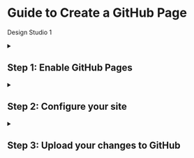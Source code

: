 # Guide to Create a GitHub Page 

Design Studio 1 

<details id=1>
<summary><h2>Step 1: Enable GitHub Pages</h2></summary>

Let's create a website and host on GitHub together! _

### :keyboard: Activity: Enable GitHub Pages

1. Open a new browser tab, and work on the steps in your second tab while you read the instructions in this tab.
1. Under your repository name, click **Settings**.
1. Click **Pages**, in the "GitHub Pages" section, use the Source drop-down, then select **main branch**.
1. Wait about _one minute_, then refresh this page for the next step.
   > Turning on GitHub Pages creates a deployment of your repository. GitHub Actions may take up to a minute to respond while waiting for the deployment. Future steps will be about 20 seconds; this step is slower.

</details>


<details id=2>
<summary><h2>Step 2: Configure your site</h2></summary>

_You turned on GitHub Pages! :tada:_

We will create a website by first creating an HTML page. Let's name it index.html. You can call it whatever you want but the most importantly, the ending has to be .html.  

### :keyboard: Activity: Configure your site

1. Open up a text editor.  
1. Copy and paste the template provided for you. 
1. Play around with the HTML and CSS!! :tada:  

</details>


<details id=5>
<summary><h2>Step 3: Upload your changes to GitHub</h2></summary>

### :keyboard: Activity: Upload your changes  

1. Click **Commit to main**.
1. Click **Push origin**.
1. Wait about 20 seconds then refresh your site to see your changes.

</details>

